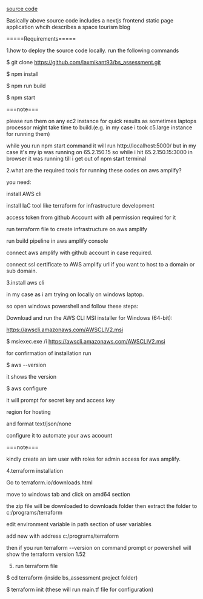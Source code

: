 [source code](https://github.com/laxmikant93/bs_assessment.git)

Basically above source code includes a nextjs frontend static page application whcih describes a space tourism blog

=====Requirements=====

1.how to deploy the source code locally.
run the following commands

$ git clone https://github.com/laxmikant93/bs_assessment.git

$ npm install

$ npm run build

$ npm start

===note===

please run them on any ec2 instance for quick results as sometimes laptops processor might take time to build.(e.g. in my case i took c5.large instance for running them)

while you run npm start command
it will run http://localhost:5000/
but in my case it's my ip was running on 65.2.150.15
so while i hit 65.2.150.15:3000 in browser
it was running till i get out of npm start terminal

2.what are the required tools for running these codes on aws amplify?

you need:

install AWS cli

install IaC tool like terraform for infrastructure development

access token from github Account with all permission required for it

run terraform file to create infrastructure on aws amplify

run build pipeline in aws amplify console

connect aws amplify with github account in case required.

connect ssl certificate to AWS amplify url if you want to host to a domain or sub domain.

3.install aws cli

in my case as i am trying on locally on windows laptop.

so open windows powershell and follow these steps:

Download and run the AWS CLI MSI installer for Windows (64-bit):

https://awscli.amazonaws.com/AWSCLIV2.msi

$ msiexec.exe /i https://awscli.amazonaws.com/AWSCLIV2.msi

for confirmation of installation run

$ aws --version

it shows the version

$ aws configure

it will prompt for secret key and access key

region for hosting

and format text/json/none

configure it to automate your aws acoount

===note===

kindly create an iam user with roles for admin access for aws amplify.

4.terraform installation

Go to terraform.io/downloads.html

move to windows tab and click on amd64 section

the zip file will be downloaded to downloads folder then extract the folder to c:/programs/terraform

edit environment variable in path section of user variables

add new with address c:/programs/terraform

then if you run terraform --version on command prompt or powershell will show the terraform version 1.52

5. run terraform file

$ cd terraform (inside bs_assessment project folder)

$ terraform init (these will run main.tf file for configuration)
